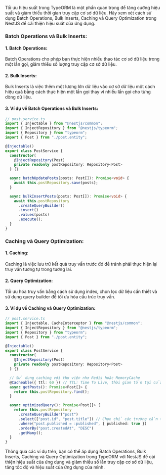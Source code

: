 Tối ưu hiệu suất trong TypeORM là một phần quan trọng để tăng cường hiệu suất và giảm thiểu thời gian truy cập cơ sở dữ liệu. Hãy xem xét cách sử dụng Batch Operations, Bulk Inserts, Caching và Query Optimization trong NestJS để cải thiện hiệu suất của ứng dụng.

### Batch Operations và Bulk Inserts:

#### 1. Batch Operations:

Batch Operations cho phép bạn thực hiện nhiều thao tác cơ sở dữ liệu trong một lần gọi, giảm thiểu số lượng truy cập cơ sở dữ liệu.

#### 2. Bulk Inserts:

Bulk Inserts là việc thêm một lượng lớn dữ liệu vào cơ sở dữ liệu một cách hiệu quả bằng cách thực hiện một lần gọi thay vì nhiều lần gọi cho từng dòng dữ liệu.

#### 3. Ví dụ về Batch Operations và Bulk Inserts:

```typescript
// post.service.ts
import { Injectable } from "@nestjs/common";
import { InjectRepository } from "@nestjs/typeorm";
import { Repository } from "typeorm";
import { Post } from "./post.entity";

@Injectable()
export class PostService {
  constructor(
    @InjectRepository(Post)
    private readonly postRepository: Repository<Post>
  ) {}

  async batchUpdatePosts(posts: Post[]): Promise<void> {
    await this.postRepository.save(posts);
  }

  async bulkInsertPosts(posts: Post[]): Promise<void> {
    await this.postRepository
      .createQueryBuilder()
      .insert()
      .values(posts)
      .execute();
  }
}
```

### Caching và Query Optimization:

#### 1. Caching:

Caching là việc lưu trữ kết quả truy vấn trước đó để tránh phải thực hiện lại truy vấn tương tự trong tương lai.

#### 2. Query Optimization:

Tối ưu hóa truy vấn bằng cách sử dụng index, chọn lọc dữ liệu cần thiết và sử dụng query builder để tối ưu hóa cấu trúc truy vấn.

#### 3. Ví dụ về Caching và Query Optimization:

```typescript
// post.service.ts
import { Injectable, CacheInterceptor } from "@nestjs/common";
import { InjectRepository } from "@nestjs/typeorm";
import { Repository } from "typeorm";
import { Post } from "./post.entity";

@Injectable()
export class PostService {
  constructor(
    @InjectRepository(Post)
    private readonly postRepository: Repository<Post>
  ) {}

  // Sử dụng caching với thư viện như Redis hoặc MemoryCache
  @Cacheable({ ttl: 60 }) // TTL: Time To Live, thời gian tồn tại của cache
  async getPosts(): Promise<Post[]> {
    return this.postRepository.find();
  }

  async optimizedQuery(): Promise<Post[]> {
    return this.postRepository
      .createQueryBuilder("post")
      .select(["post.id", "post.title"]) // Chọn chỉ các trường cần thiết
      .where("post.published = :published", { published: true })
      .orderBy("post.createdAt", "DESC")
      .getMany();
  }
}
```

Thông qua các ví dụ trên, bạn có thể áp dụng Batch Operations, Bulk Inserts, Caching và Query Optimization trong TypeORM với NestJS để cải thiện hiệu suất của ứng dụng và giảm thiểu số lần truy cập cơ sở dữ liệu, tăng tốc độ và hiệu suất của ứng dụng của mình.
